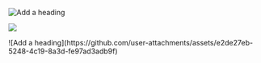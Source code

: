  ![Add a heading](https://github.com/user-attachments/assets/f7aceae0-1c4c-4dd3-8be2-ce6a4dcc24c3)
  
<p><a href="https://www.youtube.com/watch?v=dQw4w9WgXcQ"><img src="https://user-images.githubusercontent.com/73097560/115834477-dbab4500-a447-11eb-908a-139a6edaec5c.gif"></a></p>

<p><a href=></a></p>
![Add a heading](https://github.com/user-attachments/assets/e2de27eb-5248-4c19-8a3d-fe97ad3adb9f)
